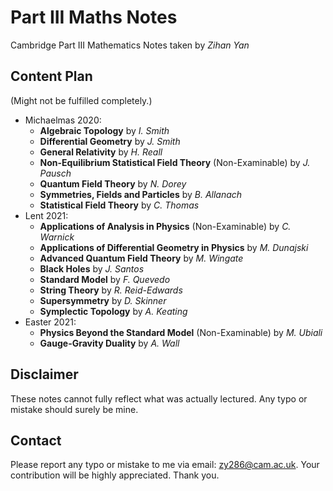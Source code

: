 # Part III Maths Notes
Cambridge Part III Mathematics Notes taken by *Zihan Yan*

## Content Plan

(Might not be fulfilled completely.)

- Michaelmas 2020:
  - **Algebraic Topology** by *I. Smith*
  - **Differential Geometry** by *J. Smith*
  - **General Relativity** by *H. Reall*
  - **Non-Equilibrium Statistical Field Theory** (Non-Examinable) by *J. Pausch*
  - **Quantum Field Theory** by *N. Dorey*
  - **Symmetries, Fields and Particles** by *B. Allanach*
  - **Statistical Field Theory** by *C. Thomas*
- Lent 2021:
  - **Applications of Analysis in Physics** (Non-Examinable) by *C. Warnick*
  - **Applications of Differential Geometry in Physics** by *M. Dunajski*
  - **Advanced Quantum Field Theory** by *M. Wingate*
  - **Black Holes** by *J. Santos*
  - **Standard Model** by *F. Quevedo*
  - **String Theory** by *R. Reid-Edwards*
  - **Supersymmetry** by *D. Skinner*
  - **Symplectic Topology** by *A. Keating*
- Easter 2021:
  - **Physics Beyond the Standard Model** (Non-Examinable) by *M. Ubiali*
  - **Gauge-Gravity Duality** by *A. Wall*

## Disclaimer

These notes cannot fully reflect what was actually lectured. Any typo or mistake should surely be mine.

## Contact

Please report any typo or mistake to me via email: [zy286@cam.ac.uk](mailto:zy286@cam.ac.uk). Your contribution will be highly appreciated. Thank you.



